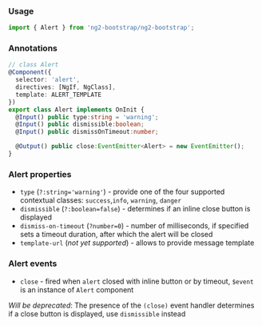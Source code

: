 ### Usage
```typescript
import { Alert } from 'ng2-bootstrap/ng2-bootstrap';
```

### Annotations
```typescript
// class Alert
@Component({
  selector: 'alert',
  directives: [NgIf, NgClass],
  template: ALERT_TEMPLATE
})
export class Alert implements OnInit {
  @Input() public type:string = 'warning';
  @Input() public dismissible:boolean;
  @Input() public dismissOnTimeout:number;

  @Output() public close:EventEmitter<Alert> = new EventEmitter();
}
```

### Alert properties
- `type` (`?:string='warning'`) - provide one of the four supported contextual classes:
`success`,`info`, `warning`, `danger`
- `dismissible` (`?:boolean=false`) - determines if an inline close button is displayed
- `dismiss-on-timeout` (`?number=0`) - number of milliseconds, if specified sets a timeout duration, after which the alert will be closed
- `template-url` (*not yet supported*) - allows to provide message template

### Alert events
- `close` - fired when `alert` closed with inline button or by timeout, `$event` is an instance of `Alert` component

*Will be deprecated*: The presence of the `(close)` event handler determines
if a close button is displayed, use `dismissible` instead

